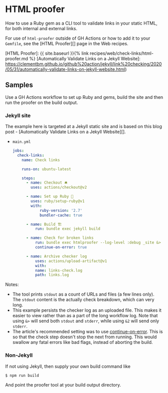 # HTML proofer

How to use a Ruby gem as a CLI tool to validate links in your static HTML, for both internal and external links.

For use of `html-proofer` outside of GH Actions or how to add it to your `Gemfile`, see the [HTML Proofer][] page in the Web recipes.


[HTML Proofer]: {{ site.baseurl }}{% link recipes/web/check-links/html-proofer.md %}
[Automatically Validate Links on a Jekyll Website]: https://clementbm.github.io/github%20action/jekyll/link%20checking/2020/05/31/automatically-validate-links-on-jekyll-website.html)


## Samples

Use a GH Actions workflow to set up Ruby and gems, build the site and then run the proofer on the build output.

### Jekyll site

The example here is targeted at a Jekyll static site and is based on this blog post - [Automatically Validate Links on a Jekyll Website][].

- `main.yml`
    ```yaml
    jobs:
      check-links:
        name: Check links

        runs-on: ubuntu-latest

        steps:
          - name: Checkout 🛎️
            uses: actions/checkout@v2

          - name: Set up Ruby 💎
            uses: ruby/setup-ruby@v1
            with:
                ruby-version: '2.7'
                bundler-cache: true

          - name: Build 🏗
              run: bundle exec jekyll build

          - name: Check for broken links
              run: bundle exec htmlproofer --log-level :debug _site &> links.log
              continue-on-error: true

          - name: Archive checker log
              uses: actions/upload-artifact@v1
              with:
              name: links-check.log
              path: links.log
    ```

Notes:

- The tool prints `stdout` as a count of URLs and files (a few lines only). The `stdout` content is the actually check breakdown, which can very long.
- This example persists the checker log as an uploaded file. This makes it easier to view rather than as a part of the long workflow log. Note that using `&>` will send both `stdout` and `stderr`, while using `&2` will send only `stderr`.
- The article's recommended setting was to use [continue-on-error][]. This is so that the check step doesn't stop the next from running. This would swallow any fatal errors like bad flags, instead of aborting the build.

[continue-on-error]: https://docs.github.com/en/actions/reference/workflow-syntax-for-github-actions#jobsjob_idstepscontinue-on-error

### Non-Jekyll

If not using Jekyll, then supply your own build command like

```sh
$ npm run build
```

And point the proofer tool at your build output directory.
